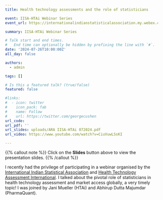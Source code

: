 ```yaml
---
title: Health technology assessments and the role of statisticians

event: IISA-HTAi Webinar Series
event_url: https://internationalindianstatisticalassociation.my.webex.com/weblink/register/ra7d5c183659e884477b4ce91c00b1a22

summary: IISA-HTAi Webinar Series

# Talk start and end times.
#   End time can optionally be hidden by prefixing the line with `#`.
date: '2024-07-26T10:00:00Z'
all_day: false

authors:
  - admin

tags: []

# Is this a featured talk? (true/false)
featured: false

#links:
#  - icon: twitter
#    icon_pack: fab
#    name: Follow
#    url: https://twitter.com/georgecushen
url_code: 
url_pdf: ''
url_slides: uploads/ARA IISA-HTAi 072024.pdf
url_video: https://www.youtube.com/watch?v=CiuVuwLSsKI

---
```


{{% callout note %}}
Click on the **Slides** button above to view the presentation slides. 
{{% /callout %}}

I recently had the privilege of participating in a webinar organised by the [International Indian Statistical Association](https://www.intindstat.org/) and [Health Technology Assessment International](https://htai.org/). I talked about the pivotal role of statisticians in health technology assessment and market access globally, a very timely topic! I was joined by Jani Mueller (HTAi) and Abhirup Dutta Majumdar (PharmaQuant). 
